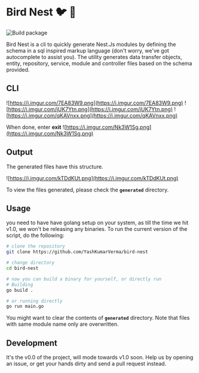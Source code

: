 # Bird Nest :bird: :tiger:

![Build package](https://github.com/YashKumarVerma/bird-nest/workflows/Build%20package/badge.svg?branch=repl)


Bird Nest is a cli to quickly generate Nest.Js modules by defining the schema in a sql inspired markup language (don't worry, we've got autocomplete to assist you). The utility generates data transfer objects, entity, repository, service, module and controller files based on the schema provided.

## CLI
![https://i.imgur.com/7EA83W9.png](https://i.imgur.com/7EA83W9.png)
![https://i.imgur.com/iUK7Ytn.png](https://i.imgur.com/iUK7Ytn.png)
![https://i.imgur.com/qKAVnxx.png](https://i.imgur.com/qKAVnxx.png)

When done, enter **exit**
![https://i.imgur.com/Nk3W1Sg.png](https://i.imgur.com/Nk3W1Sg.png)

## Output
The generated files have this structure.

![https://i.imgur.com/kTDdKUt.png](https://i.imgur.com/kTDdKUt.png)

To view the files generated, please check the **`generated`** directory.

## Usage
you need to have have golang setup on your system, as till the time we hit v1.0, we won't be releasing any binaries. To run the current version of the script, do the following:

```bash
# clone the repository
git clone https://github.com/YashKumarVerma/bird-nest

# change directory
cd bird-nest

# now you can build a binary for yourself, or directly run
# Building
go build .

# or running directly
go run main.go
```
You might want to clear the contents of **`generated`** directory. Note that files with same module name only are overwritten.

## Development
It's the v0.0 of the project, will mode towards v1.0 soon. Help us by opening an issue, or get your hands dirty and send a pull request instead.
